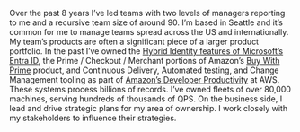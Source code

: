 ---
---
Over the past 8 years I’ve led teams with two levels of managers reporting to me and a recursive team size of around 90. I’m based in Seattle and it’s common for me to manage teams spread across the US and internationally. My team’s products are often a significant piece of a larger product portfolio. In the past I’ve owned the <a href="https://learn.microsoft.com/en-us/entra/identity/hybrid/" class="underline">Hybrid Identity features of Microsoft’s Entra ID</a>, the Prime / Checkout / Merchant portions of Amazon’s <a href="https://buywithprime.amazon.com/" class="underline">Buy With Prime</a> product, and Continuous Delivery, Automated testing, and Change Management tooling as part of <a href="https://aws.amazon.com/products/developer-tools/" class="underline">Amazon’s Developer Productivity</a> at AWS. These systems process billions of records. I’ve owned fleets of over 80,000 machines, serving hundreds of thousands of QPS. On the business side, I lead and drive strategic plans for my area of ownership. I work closely with my stakeholders to influence their strategies.